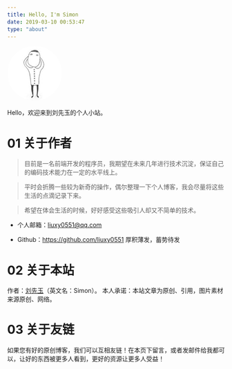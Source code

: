 ```yaml
---
title: Hello, I'm Simon
date: 2019-03-10 00:53:47
type: "about"
---
```


<img alt="刘先玉" style="width:127px; height:127px; border-radius:50%; overflow:hidden;" src="/images/avatar.jpg"/>

Hello，欢迎来到刘先玉的个人小站。

# 01 关于作者

> 目前是一名前端开发的程序员，我期望在未来几年进行技术沉淀，保证自己的编码技术能力在一定的水平线上。
  
> 平时会折腾一些较为新奇的操作，偶尔整理一下个人博客，我会尽量将这些生活的点滴记录下来。
  
> 希望在体会生活的时候，好好感受这些吸引人却又不简单的技术。

* 个人邮箱：<a target="_blank" href="http://mail.qq.com/cgi-bin/qm_share?t=qm_mailme&email=MFxZRUhJAAUFAXBBQR5TX10" style="text-decoration:none;">liuxy0551@qq.com</a>

* Github：https://github.com/liuxy0551  厚积薄发，蓄势待发

# 02 关于本站
作者：[刘先玉](https://liuxy0551.github.io/)（英文名：Simon）。
本人承诺：本站文章为原创、引用，图片素材来源原创、网络。

# 03 关于友链

如果您有好的原创博客，我们可以互相友链！在本页下留言，或者发邮件给我都可以，让好的东西被更多人看到，更好的资源让更多人受益！
